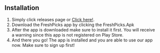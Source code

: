 ## Installation
1. Simply click releases page or [Click here!](https://github.com/C241-PS021/FreshPicks-app/releases/tag/1.0.0).
2. Download the FreshPicks app by clicking the FreshPicks.Apk
3. After the app is downloaded make sure to install it first. You will receive a warning since this app is not registered on Play Store.
4. And there you go! The app is installed and you are able to use our app now. Make sure to sign up first!
